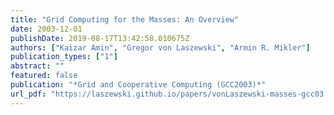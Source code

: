 ```yaml
---
title: "Grid Computing for the Masses: An Overview"
date: 2003-12-01
publishDate: 2019-08-17T13:42:58.010675Z
authors: ["Kaizar Amin", "Gregor von Laszewski", "Armin R. Mikler"]
publication_types: ["1"]
abstract: ""
featured: false
publication: "*Grid and Cooperative Computing (GCC2003)*"
url_pdf: "https://laszewski.github.io/papers/vonLaszewski-masses-gcc03.pdf"
---
```


